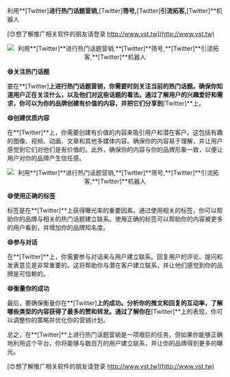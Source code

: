 利用**[Twitter]**进行热门话题营销,**[Twitter]**筛号,**[Twitter]**引流拓客,**[Twitter]**机器人

[😍想了解推广相关软件的朋友请登录 http://www.vst.tw](http://www.vst.tw)

 <center><img src="https://vst.tw/MP4/tuiguang/png/8.png" alt="利用**[Twitter]**进行热门话题营销,**[Twitter]**筛号,**[Twitter]**引流拓客,**[Twitter]**机器人"></center>

**😄关注热门话题**

要在**[Twitter]**上进行热门话题营销，你需要时刻关注当前的热门话题。确保你知道用户正在关注什么，以及他们对这些话题的看法。通过了解用户的兴趣爱好和需求，你可以为你的品牌创建有价值的内容，并把它们分享到**[Twitter]**上。

**😄创建优质内容**

在**[Twitter]**上，你需要创建有价值的内容来吸引用户和潜在客户。这包括有趣的图像、视频、动画、文章和其他多媒体内容。确保你的内容易于理解，并让用户感觉到它们对他们是有价值的。此外，确保你的内容与你的品牌形象一致，以便让用户对你的品牌产生信任感。

 <center><img src="https://vst.tw/MP4/tuiguang/png/4.png" alt="利用**[Twitter]**进行热门话题营销,**[Twitter]**筛号,**[Twitter]**引流拓客,**[Twitter]**机器人"></center>

**😄使用正确的标签**

标签是在**[Twitter]**上获得曝光率的重要因素。通过使用相关的标签，你可以帮助你的品牌与相关的热门话题建立联系。使用正确的标签可以帮助你的内容被更多的用户看到，并增加你的品牌知名度。

**😄参与对话**

在**[Twitter]**上，你需要参与对话来与用户建立联系。回复用户的评论、提问和发表意见是非常重要的。这将帮助你与潜在客户建立联系，并让他们感觉到你的品牌是可信赖的。

**😄衡量你的成功**

最后，要确保衡量你在**[Twitter]**上的成功。分析你的推文和回复的互动率，了解哪些类型的内容获得了最多的赞和转发。通过了解你在**[Twitter]**上的表现，你可以调整你的策略并优化你的营销计划。

总之，在**[Twitter]**上进行热门话题营销是一项艰巨的任务，但如果你能够正确地利用这个平台，你将能够与数百万的用户建立联系，并让你的品牌得到更多的曝光。

[😍想了解推广相关软件的朋友请登录 http://www.vst.tw](http://www.vst.tw)



